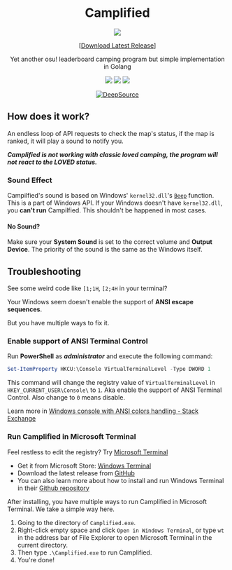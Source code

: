 <h1 align="center">Camplified</h1>

<div align="center">

<img src="icon.ico"></img>

[[Download Latest Release](https://github.com/HarukaKinen/Camplified-go/releases/latest)]

Yet another osu! leaderboard camping program but simple implementation in Golang

[![](https://img.shields.io/github/go-mod/go-version/HarukaKinen/Camplified-go/master?style=for-the-badge)](https://go.dev/)
[![](https://img.shields.io/github/v/release/HarukaKinen/Camplified-go?style=for-the-badge)](https://github.com/HarukaKinen/Camplified-go/releases/latest)
[![](https://img.shields.io/github/license/HarukaKinen/Camplified-go?style=for-the-badge)](https://github.com/HarukaKinen/Camplified-go/blob/main/LICENSE)

[![DeepSource](https://app.deepsource.com/gh/HarukaKinen/Camplified-go.svg/?label=active+issues&show_trend=true&token=8SZvFbqeextkNRaPHU2ep_bV)](https://app.deepsource.com/gh/HarukaKinen/Camplified-go/?ref=repository-badge)

</div>

## How does it work?

An endless loop of API requests to check the map's status, if the map is ranked, it will play a sound to notify you.

***Camplified is not working with classic loved camping, the program will not react to the LOVED status.***

### Sound Effect

Campilfied's sound is based on Windows' ``kernel32.dll``'s [``Beep``](https://learn.microsoft.com/en-us/windows/win32/api/utilapiset/nf-utilapiset-beep) function. This is a part of Windows API. If your Windows doesn't have ``kernel32.dll``, you **can't run** Campilfied. This shouldn't be happened in most cases.

#### No Sound?

Make sure your **System Sound** is set to the correct volume and **Output Device**. The priority of the sound is the same as the Windows itself.

## Troubleshooting

See some weird code like ``[1;1H``, ``[2;4H`` in your terminal?

Your Windows seem doesn't enable the support of **ANSI escape sequences**.

But you have multiple ways to fix it.

### Enable support of ANSI Terminal Control

Run **PowerShell** as ***administrator*** and execute the following command:

```powershell
Set-ItemProperty HKCU:\Console VirtualTerminalLevel -Type DWORD 1
```

This command will change the registry value of ``VirtualTerminalLevel`` in ``HKEY_CURRENT_USER\Console\`` to ``1``. Aka enable the support of ANSI Terminal Control. Also change to ``0`` means disable.

Learn more in [Windows console with ANSI colors handling - Stack Exchange](https://superuser.com/a/1300251/1803960)

### Run Camplified in Microsoft Terminal

Feel restless to edit the registry? Try [Microsoft Terminal](https://github.com/microsoft/terminal)

- Get it from Microsoft Store: [Windows Terminal](https://aka.ms/terminal)
- Download the latest release from [GitHub](https://github.com/microsoft/terminal/releases/latest)
- You can also learn more about how to install and run Windows Terminal in their [Github repository](https://github.com/microsoft/terminal#installing-and-running-windows-terminal)

After installing, you have multiple ways to run Camplified in Microsoft Terminal. We take a simple way here.

1. Going to the directory of ``Camplified.exe``.
2. Right-click empty space and click ``Open in Windows Terminal``, or type ``wt`` in the address bar of File Explorer to open Microsoft Terminal in the current directory.
3. Then type ``.\Camplified.exe`` to run Camplified.
4. You're done!
